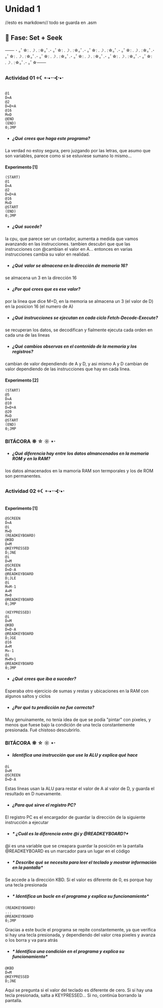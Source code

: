 # **Unidad 1**
//esto es markdown// todo se guarda en .asm
## 🔎 Fase: Set + Seek

─── ･ ｡ﾟ☆: *.☽ .* :☆｡ﾟ.･ ｡ﾟ☆: *.☽ .* :☆｡ﾟ.･ ｡ﾟ☆: *.☽ .* :☆｡ﾟ.･ ｡ﾟ☆: *.☽ .* :☆｡ﾟ.･ ｡ﾟ☆: *.☽ .* :☆｡ﾟ.･ ｡ﾟ☆: *.☽ .* :☆｡ﾟ.･ ｡ﾟ☆: *.☽ .* :☆｡ﾟ.･ ｡ﾟ☆: *.☽ .* :☆｡ﾟ.･ ｡ﾟ☆: *.☽ .* :☆｡ﾟ.･ ｡ﾟ☆───

### **Actividad 01 ༓☾∘∙•⋅⋅⊰⋅•⋅**
```
@1
D=A
@2
D=D+A
@16
M=D
@END
(END)
0;JMP
```
-  ##### *¿Qué crees que haga este programa?*
La verdad no estoy segura, pero juzgando por las letras, que asumo que son variables, parece como si se estuviese sumano lo mismo... 

#### **Experimento [1]**
```
(START)
@1
D=A
@2
D=D+A
@16
M=D
@START
(END)
0;JMP
```
-  ##### *¿Qué sucede?*  
la cpu, que parece ser un contador, aumenta a medida que vamos avanzando en las instrucciones. tambien descubri que que las instrucciones con @cambian el valor en A...  entonces en varias instrucciones cambia su valor en realidad.
-  ##### *¿Qué valor se almacena en la dirección de memoria 16?* 
se almacena un 3 en la dirección 16
- ##### *¿Por qué crees que es ese valor?*
por la linea que dice M=D, en la memoria se almacena un 3 (el valor de D) en la posicion 16 (el numero de A)
- ##### *¿Qué instrucciones se ejecutan en cada ciclo Fetch-Decode-Execute?*
se recuperan los datos, se decodifican y fialmente ejecuta cada orden en cada una de las lineas
-  #####  *¿Qué cambios observas en el contenido de la memoria y los registros?*
cambian de valor dependiendo de A y D, y asi mismo A y D cambian de valor dependiendo de las instrucciones que hay en cada linea.

#### **Experimento [2]**
```
(START)
@5
D=A
@10
D=D+A
@20
M=D
@START
(END)
0;JMP
```
### **BITÁCORA 𖤓 ☆ ☼ ⋆⋅**
-  ##### *¿Qué diferencia hay entre los datos almancenados en la memoria ROM y en la RAM?*
los datos almacenados en la mamoria RAM son termporales y los de ROM son permanentes.

### **Actividad 02 ༓☾∘∙•⋅⋅⊰⋅•⋅**

#### **Experimento [1]**
```
@SCREEN
D=A
@i
M=D
(READKEYBOARD)
@KBD
D=M
@KEYPRESSED
D;JNE
@i
D=M
@SCREEN
D=D-A
@READKEYBOARD
D;JLE
@i
M=M-1
A=M
M=0
@READKEYBOARD
0;JMP

(KEYPRESSED)
@i
D=M
@KBD
D=D-A
@READKEYBOARD
D;JGE
@16
A=M
M=-1
@i
M=M+1
@READKEYBOARD
0;JMP
```
-  ##### *¿Qué crees que iba a suceder?*
Esperaba otro ejercicio de sumas y restas y ubicaciones en la RAM con algunos saltos y ciclos
-  ##### *¿Por qué tu predicción no fue correcta?* 
Muy genuinamente, no tenía idea de que se podía "pintar" con pixeles, y menos que fuese bajo la condición de una tecla constantemente presionada. Fué chistoso descubrirlo.

### **BITÁCORA 𖤓 ☆ ☼ ⋆⋅**
-  ##### *Identifica una instrucción que use la ALU y explica qué hace*
```
@i
D=M
@SCREEN
D=D-A
```
Estas líneas usan la ALU para restar el valor de A al valor de D, y guarda el resultado en D nuevamente.
-  ##### *¿Para qué sirve el registro PC?*
El registro PC es el encargador de guardar la dirección de la siguiente instrucción a ejecutar
-  ##### * ¿Cuál es la diferencia entre @i y @READKEYBOARD?*
@i es una variable que se creapara guardar la posición en la pantalla
@READKEYBOARD es un marcador para un lugar en el código
-  ##### * Describe qué se necesita para leer el teclado y mostrar información en la pantalla*
Se accede a la dirección KBD. Si el valor es diferente de 0, es porque hay una tecla presionada
-  ##### * Identifica un bucle en el programa y explica su funcionamiento*
```
(READKEYBOARD)
...
@READKEYBOARD
0;JMP
```
Gracias a este bucle el programa se repite constantemente, ya que verifica si hay una tecla presionada, y dependiendo del valor crea pixeles y avanza o los borra y va para atrás
-  ##### * Identifica una condición en el programa y explica su funcionamiento*
```
@KBD
D=M
@KEYPRESSED
D;JNE
```
Aquí se pregunta si el valor del teclado es diferente de cero. Si sí hay una tecla presionada, salta a KEYPRESSED... Si no, continúa borrando la pantalla.
